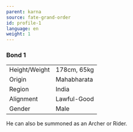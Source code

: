 ```yaml
---
parent: karna
source: fate-grand-order
id: profile-1
language: en
weight: 1
---
```


### Bond 1

<table>
  <tr><td>Height/Weight</td><td>178cm, 65kg</td></tr>
  <tr><td>Origin</td><td>Mahabharata</td></tr>
  <tr><td>Region</td><td>India</td></tr>
  <tr><td>Alignment</td><td>Lawful-Good</td></tr>
  <tr><td>Gender</td><td>Male</td></tr>
</table>

He can also be summoned as an Archer or Rider.
